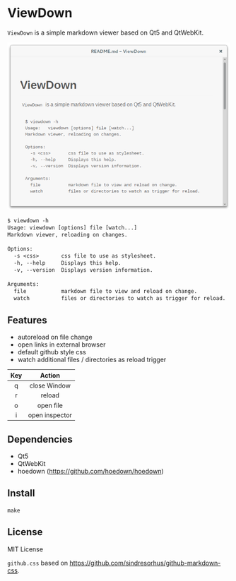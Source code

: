 ViewDown
========

`ViewDown` is a simple markdown viewer based on Qt5 and QtWebKit.

![README](readme.png)

	$ viewdown -h
	Usage: viewdown [options] file [watch...]
	Markdown viewer, reloading on changes.

	Options:
	  -s <css>       css file to use as stylesheet.
	  -h, --help     Displays this help.
	  -v, --version  Displays version information.

	Arguments:
	  file           markdown file to view and reload on change.
	  watch          files or directories to watch as trigger for reload.

Features
--------

* autoreload on file change
* open links in external browser
* default github style css
* watch additional files / directories as reload trigger

| Key | Action         |
|:---:|:--------------:|
|  q  | close Window   |
|  r  | reload         |
|  o  | open file      |
|  i  | open inspector |

Dependencies
------------

* Qt5
* QtWebKit
* hoedown (<https://github.com/hoedown/hoedown>)

Install
-------

	make

License
-------

MIT License

`github.css` based on <https://github.com/sindresorhus/github-markdown-css>.

